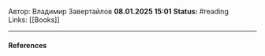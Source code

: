 Автор: Владимир Завертайлов
**08.01.2025 15:01**
**Status:** #reading  
Links: [[Books]]

---

#### References
